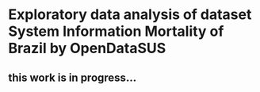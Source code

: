 # Exploratory data analysis of dataset System Information Mortality of Brazil by OpenDataSUS
## this work is in progress...
